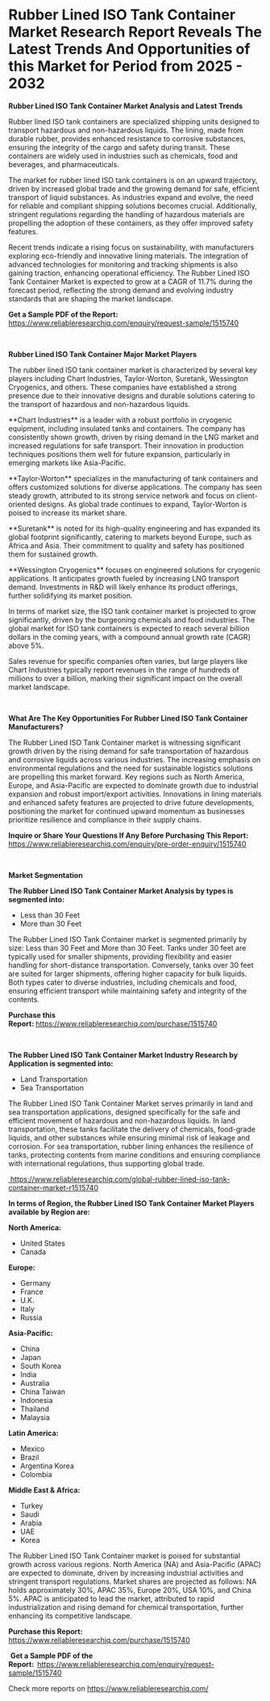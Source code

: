 <p><h1>Rubber Lined ISO Tank Container Market Research Report Reveals The Latest Trends And Opportunities of this Market for Period from 2025 - 2032</h1></p><p><strong>Rubber Lined ISO Tank Container Market Analysis and Latest Trends</strong></p>
<p><p>Rubber lined ISO tank containers are specialized shipping units designed to transport hazardous and non-hazardous liquids. The lining, made from durable rubber, provides enhanced resistance to corrosive substances, ensuring the integrity of the cargo and safety during transit. These containers are widely used in industries such as chemicals, food and beverages, and pharmaceuticals.</p><p>The market for rubber lined ISO tank containers is on an upward trajectory, driven by increased global trade and the growing demand for safe, efficient transport of liquid substances. As industries expand and evolve, the need for reliable and compliant shipping solutions becomes crucial. Additionally, stringent regulations regarding the handling of hazardous materials are propelling the adoption of these containers, as they offer improved safety features.</p><p>Recent trends indicate a rising focus on sustainability, with manufacturers exploring eco-friendly and innovative lining materials. The integration of advanced technologies for monitoring and tracking shipments is also gaining traction, enhancing operational efficiency. The Rubber Lined ISO Tank Container Market is expected to grow at a CAGR of 11.7% during the forecast period, reflecting the strong demand and evolving industry standards that are shaping the market landscape.</p></p>
<p><strong>Get a Sample PDF of the Report:&nbsp;</strong> <a href="https://www.reliableresearchiq.com/enquiry/request-sample/1515740?utm_campaign=2293&utm_medium=2&utm_source=Github&utm_content=ia&utm_term=02032025&utm_id=rubber-lined-iso-tank-container">https://www.reliableresearchiq.com/enquiry/request-sample/1515740</a></p>
<p>&nbsp;</p>
<p><strong>Rubber Lined ISO Tank Container Major Market Players</strong></p>
<p><p>The rubber lined ISO tank container market is characterized by several key players including Chart Industries, Taylor-Worton, Suretank, Wessington Cryogenics, and others. These companies have established a strong presence due to their innovative designs and durable solutions catering to the transport of hazardous and non-hazardous liquids.</p><p>**Chart Industries** is a leader with a robust portfolio in cryogenic equipment, including insulated tanks and containers. The company has consistently shown growth, driven by rising demand in the LNG market and increased regulations for safe transport. Their innovation in production techniques positions them well for future expansion, particularly in emerging markets like Asia-Pacific.</p><p>**Taylor-Worton** specializes in the manufacturing of tank containers and offers customized solutions for diverse applications. The company has seen steady growth, attributed to its strong service network and focus on client-oriented designs. As global trade continues to expand, Taylor-Worton is poised to increase its market share.</p><p>**Suretank** is noted for its high-quality engineering and has expanded its global footprint significantly, catering to markets beyond Europe, such as Africa and Asia. Their commitment to quality and safety has positioned them for sustained growth.</p><p>**Wessington Cryogenics** focuses on engineered solutions for cryogenic applications. It anticipates growth fueled by increasing LNG transport demand. Investments in R&D will likely enhance its product offerings, further solidifying its market position.</p><p>In terms of market size, the ISO tank container market is projected to grow significantly, driven by the burgeoning chemicals and food industries. The global market for ISO tank containers is expected to reach several billion dollars in the coming years, with a compound annual growth rate (CAGR) above 5%.</p><p>Sales revenue for specific companies often varies, but large players like Chart Industries typically report revenues in the range of hundreds of millions to over a billion, marking their significant impact on the overall market landscape.</p></p>
<p>&nbsp;</p>
<p><strong>What Are The Key Opportunities For Rubber Lined ISO Tank Container Manufacturers?</strong></p>
<p><p>The Rubber Lined ISO Tank Container market is witnessing significant growth driven by the rising demand for safe transportation of hazardous and corrosive liquids across various industries. The increasing emphasis on environmental regulations and the need for sustainable logistics solutions are propelling this market forward. Key regions such as North America, Europe, and Asia-Pacific are expected to dominate growth due to industrial expansion and robust import/export activities. Innovations in lining materials and enhanced safety features are projected to drive future developments, positioning the market for continued upward momentum as businesses prioritize resilience and compliance in their supply chains.</p></p>
<p><strong>Inquire or Share Your Questions If Any Before Purchasing This Report:</strong> <a href="https://www.reliableresearchiq.com/enquiry/pre-order-enquiry/1515740?utm_campaign=2293&utm_medium=2&utm_source=Github&utm_content=ia&utm_term=02032025&utm_id=rubber-lined-iso-tank-container">https://www.reliableresearchiq.com/enquiry/pre-order-enquiry/1515740</a></p>
<p>&nbsp;</p>
<p><strong>Market Segmentation</strong></p>
<p><strong>The Rubber Lined ISO Tank Container Market Analysis by types is segmented into:</strong></p>
<p><ul><li>Less than 30 Feet</li><li>More than 30 Feet</li></ul></p>
<p><p>The Rubber Lined ISO Tank Container market is segmented primarily by size: Less than 30 Feet and More than 30 Feet. Tanks under 30 feet are typically used for smaller shipments, providing flexibility and easier handling for short-distance transportation. Conversely, tanks over 30 feet are suited for larger shipments, offering higher capacity for bulk liquids. Both types cater to diverse industries, including chemicals and food, ensuring efficient transport while maintaining safety and integrity of the contents.</p></p>
<p><strong>Purchase this Report:&nbsp;</strong><a href="https://www.reliableresearchiq.com/purchase/1515740?utm_campaign=2293&utm_medium=2&utm_source=Github&utm_content=ia&utm_term=02032025&utm_id=rubber-lined-iso-tank-container">https://www.reliableresearchiq.com/purchase/1515740</a></p>
<p>&nbsp;</p>
<p><strong>The Rubber Lined ISO Tank Container Market Industry Research by Application is segmented into:</strong></p>
<p><ul><li>Land Transportation</li><li>Sea Transportation</li></ul></p>
<p><p>The Rubber Lined ISO Tank Container Market serves primarily in land and sea transportation applications, designed specifically for the safe and efficient movement of hazardous and non-hazardous liquids. In land transportation, these tanks facilitate the delivery of chemicals, food-grade liquids, and other substances while ensuring minimal risk of leakage and corrosion. For sea transportation, rubber lining enhances the resilience of tanks, protecting contents from marine conditions and ensuring compliance with international regulations, thus supporting global trade.</p></p>
<p><a href="https://www.reliableresearchiq.com/global-rubber-lined-iso-tank-container-market-r1515740?utm_campaign=2293&utm_medium=2&utm_source=Github&utm_content=ia&utm_term=02032025&utm_id=rubber-lined-iso-tank-container">&nbsp;https://www.reliableresearchiq.com/global-rubber-lined-iso-tank-container-market-r1515740</a></p>
<p><strong>In terms of Region, the Rubber Lined ISO Tank Container Market Players available by Region are:</strong></p>
<p>
    <p> <strong> North America: </strong>
        <ul>
            <li>United States</li>
            <li>Canada</li>
        </ul>
        </p> 
    <p> <strong> Europe: </strong>
        <ul>
            <li>Germany</li>
            <li>France</li>
            <li>U.K.</li>
            <li>Italy</li>
            <li>Russia</li>
        </ul>
        </p> 
    <p> <strong> Asia-Pacific: </strong>
        <ul>
            <li>China</li>
            <li>Japan</li>
            <li>South Korea</li>
            <li>India</li>
            <li>Australia</li>
            <li>China Taiwan</li>
            <li>Indonesia</li>
            <li>Thailand</li>
            <li>Malaysia</li>
        </ul>
        </p> 
    <p> <strong> Latin America: </strong>
        <ul>
            <li>Mexico</li>
            <li>Brazil</li>
            <li>Argentina Korea</li>
            <li>Colombia</li>
        </ul>
        </p> 
    <p> <strong> Middle East & Africa: </strong>
        <ul>
            <li>Turkey</li>
            <li>Saudi</li>
            <li>Arabia</li>
            <li>UAE</li>
            <li>Korea</li>
        </ul>
    </p>
    </p>
<p><p>The Rubber Lined ISO Tank Container market is poised for substantial growth across various regions. North America (NA) and Asia-Pacific (APAC) are expected to dominate, driven by increasing industrial activities and stringent transport regulations. Market shares are projected as follows: NA holds approximately 30%, APAC 35%, Europe 20%, USA 10%, and China 5%. APAC is anticipated to lead the market, attributed to rapid industrialization and rising demand for chemical transportation, further enhancing its competitive landscape.</p></p>
<p><strong>Purchase this Report: </strong><a href="https://www.reliableresearchiq.com/purchase/1515740?utm_campaign=2293&utm_medium=2&utm_source=Github&utm_content=ia&utm_term=02032025&utm_id=rubber-lined-iso-tank-container">https://www.reliableresearchiq.com/purchase/1515740</a></p>
<p>&nbsp;<strong>Get a Sample PDF of the Report:&nbsp;&nbsp;</strong><a href="https://www.reliableresearchiq.com/enquiry/request-sample/1515740?utm_campaign=2293&utm_medium=2&utm_source=Github&utm_content=ia&utm_term=02032025&utm_id=rubber-lined-iso-tank-container">https://www.reliableresearchiq.com/enquiry/request-sample/1515740</a></p>
<p><strong></strong></p>
<p>Check more reports on <a href="https://www.reliableresearchiq.com/?utm_campaign=2293&utm_medium=2&utm_source=Github&utm_content=ia&utm_term=02032025&utm_id=rubber-lined-iso-tank-container">https://www.reliableresearchiq.com/</a></p>